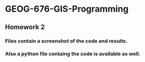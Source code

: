 # GEOG-676-GIS-Programming

## Homework 2

### Files contain a screenshot of the code and results.
### Also a python file containg the code is available as well.

